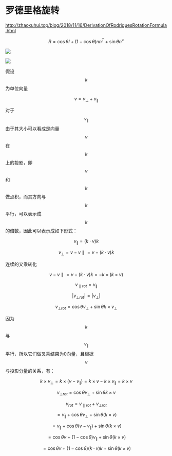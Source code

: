 # 罗德里格旋转

http://zhaoxuhui.top/blog/2018/11/16/DerivationOfRodriguesRotationFormula.html

$$R = \cos\theta I + (1-\cos\theta)nn^T + \sin\theta n^\times $$



![](https://zhaoxuhui.top/assets/images/blog/content/2018-11-16-02.png)

![](https://zhaoxuhui.top/assets/images/blog/content/2018-11-16-01.png)

假设$$k$$为单位向量

$$v = v_\bot + v_\parallel$$

对于$$v_\parallel$$由于其大小可以看成是向量$$v$$在$$k$$上的投影，即$$v$$和$$k$$做点积，而其方向与$$k$$平行，可以表示成$$k$$的倍数，因此可以表示成如下形式：

$$v_\parallel = (k \cdot v)k $$


$$v_\bot = v - v\parallel = v - (k \cdot v)k$$

连续的叉乘转化

$$v - v\parallel = v - (k \cdot v)k = -k \times(k \times v)$$

$$ v_{\parallel rot} = v_\parallel$$

$$|v_{\bot rot}| = |v_\bot| $$

$$v_{\bot rot} = \cos\theta v_\bot + \sin\theta k \times v_\bot $$

因为$$k$$与$$v_\parallel$$平行，所以它们做叉乘结果为0向量，且根据$$v$$与投影分量的关系，有：

$$k \times v_\bot = k \times (v - v_\parallel) = k \times v - k \times v_\parallel = k \times v $$

$$v_{\bot rot} = \cos\theta v_\bot + \sin\theta k \times v$$

$$ v_{rot} = v_{\parallel rot} + v_{\bot rot}$$

$$ = v_\parallel + \cos\theta v_\bot + \sin\theta(k \times v)$$

$$ = v_\parallel + \cos\theta (v - v_\parallel) + \sin\theta(k \times v)$$

$$ = \cos\theta v + (1 - \cos\theta)v_\parallel + \sin\theta(k \times v)$$

$$ = \cos\theta v + (1 - \cos\theta)(k \cdot v)k + \sin\theta(k \times v)$$

